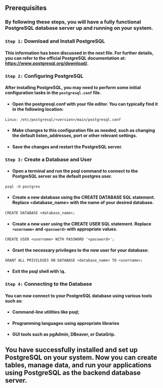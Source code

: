 ## Prerequisites
### By following these steps, you will have a fully functional PostgreSQL database server up and running on your system.

### `Step 1:` Download and Install PostgreSQL
#### This information has been discussed in the next file. For further details, you can refer to the official PostgreSQL documentation at: https://www.postgresql.org/download/.

### `Step 2:` Configuring PostgreSQL
#### After installing PostgreSQL, you may need to perform some initial configuration tasks in the `postgresql.conf` file.
- #### Open the postgresql.conf with your file editor. You can typically find it in the following location: 
```
Linux: /etc/postgresql/<version>/main/postgresql.conf
```

- #### Make changes to this configuration file as needed, such as changing the default listen_addresses, port or other relevant settings.

- #### Save the changes and restart the PostgreSQL server.

### `Step 3:` Create a Database and User
- #### Open a terminal and run the psql command to connect to the PostgreSQL server as the default postgres user.
```
psql -U postgres
```
- #### Create a new database using the CREATE DATABASE SQL statement. Replace <database_name> with the name of your desired database.

```
CREATE DATABASE <database_name>;
```
- #### Create a new user using the CREATE USER SQL statement. Replace `<username>` and `<password>` with appropriate values.

```
CREATE USER <username> WITH PASSWORD '<password>';
```

- #### Grant the necessary privileges to the new user for your database:

```
GRANT ALL PRIVILEGES ON DATABASE <database_name> TO <username>;
```

- #### Exit the psql shell with \q.

### `Step 4:` Connecting to the Database
#### You can now connect to your PostgreSQL database using various tools such as:

- #### Command-line utilities like psql;
- #### Programming languages using appropriate libraries
- #### GUI tools such as pgAdmin, DBeaver, or DataGrip.

## You have successfully installed and set up PostgreSQL on your system. Now you can create tables, manage data, and run your applications using PostgreSQL as the backend database server.